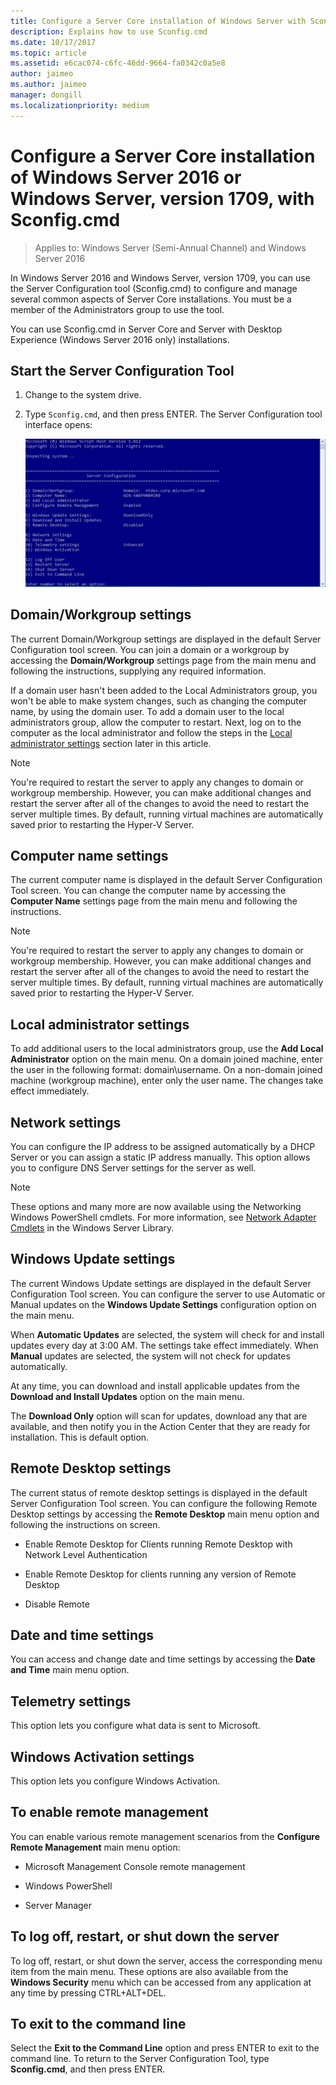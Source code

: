 ```yaml
---
title: Configure a Server Core installation of Windows Server with Sconfig.cmd
description: Explains how to use Sconfig.cmd
ms.date: 10/17/2017
ms.topic: article
ms.assetid: e6cac074-c6fc-46dd-9664-fa0342c0a5e8
author: jaimeo
ms.author: jaimeo
manager: dongill
ms.localizationpriority: medium
---
```


# Configure a Server Core installation of Windows Server 2016 or Windows Server, version 1709, with Sconfig.cmd

> Applies to: Windows Server (Semi-Annual Channel) and Windows Server 2016

In Windows Server 2016 and Windows Server, version 1709, you can use the Server Configuration tool (Sconfig.cmd) to configure and manage several common aspects of Server Core installations. You must be a member of the Administrators group to use the tool.

You can use Sconfig.cmd in Server Core and Server with Desktop Experience (Windows Server 2016 only) installations.

## Start the Server Configuration Tool

1. Change to the system drive.

2. Type `Sconfig.cmd`, and then press ENTER. The Server Configuration tool interface opens:

    ![Screenshot of Sconfig.cmd user interface](media/mainsconfigpage.png)

## Domain/Workgroup settings

The current Domain/Workgroup settings are displayed in the default Server Configuration tool screen. You can join a domain or a workgroup by accessing the **Domain/Workgroup** settings page from the main menu and following the instructions, supplying any required information.

If a domain user hasn't been added to the Local Administrators group, you won't be able to make system changes, such as changing the computer name, by using the domain user. To add a domain user to the local administrators group, allow the computer to restart. Next, log on to the computer as the local administrator and follow the steps in the [Local administrator settings](#local-administrator-settings) section later in this article.

> [!NOTE]
> You're required to restart the server to apply any changes to domain or workgroup membership. However, you can make additional changes and restart the server after all of the changes to avoid the need to restart the server multiple times. By default, running virtual machines are automatically saved prior to restarting the Hyper-V Server.

## Computer name settings

The current computer name is displayed in the default Server Configuration Tool screen. You can change the computer name by accessing the **Computer Name** settings page from the main menu and following the instructions.

> [!NOTE]
> You're required to restart the server to apply any changes to domain or workgroup membership. However, you can make additional changes and restart the server after all of the changes to avoid the need to restart the server multiple times. By default, running virtual machines are automatically saved prior to restarting the Hyper-V Server.

## Local administrator settings

To add additional users to the local administrators group, use the **Add Local Administrator** option on the main menu. On a domain joined machine, enter the user in the following format: domain\username. On a non-domain joined machine (workgroup machine), enter only the user name. The changes take effect immediately.

## Network settings

You can configure the IP address to be assigned automatically by a DHCP Server or you can assign a static IP address manually. This option allows you to configure DNS Server settings for the server as well.

> [!NOTE]
> These options and many more are now available using the Networking Windows PowerShell cmdlets. For more information, see [Network Adapter Cmdlets](/powershell/module/netadapter/?view=win10-ps) in the Windows Server Library.

## Windows Update settings

The current Windows Update settings are displayed in the default Server Configuration Tool screen. You can configure the server to use Automatic or Manual updates on the **Windows Update Settings** configuration option on the main menu.

When **Automatic Updates** are selected, the system will check for and install updates every day at 3:00 AM. The settings take effect immediately. When **Manual** updates are selected, the system will not check for updates automatically.

At any time, you can download and install applicable updates from the **Download and Install Updates** option on the main menu.

The **Download Only** option will scan for updates, download any that are available, and then notify you in the Action Center that they are ready for installation. This is default option.

## Remote Desktop settings

The current status of remote desktop settings is displayed in the default Server Configuration Tool screen. You can configure the following Remote Desktop settings by accessing the **Remote Desktop** main menu option and following the instructions on screen.

- Enable Remote Desktop for Clients running Remote Desktop with Network Level Authentication

- Enable Remote Desktop for clients running any version of Remote Desktop

- Disable Remote

## Date and time settings

You can access and change date and time settings by accessing the **Date and Time** main menu option.

## Telemetry settings

This option lets you configure what data is sent to Microsoft.

## Windows Activation settings

This option lets you configure Windows Activation.

## To enable remote management

You can enable various remote management scenarios from the **Configure Remote Management** main menu option:

- Microsoft Management Console remote management

- Windows PowerShell

- Server Manager

## To log off, restart, or shut down the server

To log off, restart, or shut down the server, access the corresponding menu item from the main menu. These options are also available from the **Windows Security** menu which can be accessed from any application at any time by pressing CTRL+ALT+DEL.

## To exit to the command line

Select the **Exit to the Command Line** option and press ENTER to exit to the command line. To return to the Server Configuration Tool, type **Sconfig.cmd**, and then press ENTER.
